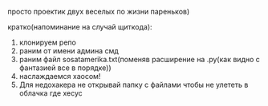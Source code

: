 просто проектик двух веселых по жизни пареньков)

кратко(напоминание на случай щиткода):

1. клонируем репо
2. раним от имени админа смд
3. раним файл sosatamerika.txt(поменяв расширение на .ру(как видно с фантазией все в порядке))
4. наслаждаемся хаосом! 
5. Для недохакера не открывай папку с файлами чтобы не улететь в облачка где хесус
